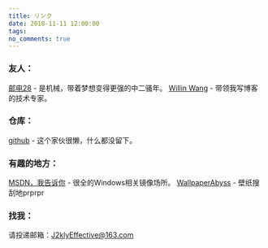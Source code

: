 ```yaml
---
title: リンク
date: 2018-11-11 12:00:00
tags:
no_comments: true
---
```


### 友人：<br>
[邮电28](https://space.bilibili.com/567042/) - 是机械，带着梦想变得更强的中二骚年。
[Willin Wang](https://sh.gg/) - 带领我写博客的技术专家。
<br>
### 仓库：<br>
[github](https://github.com/Jack091545) - 这个家伙很懒，什么都没留下。
<br>
### 有趣的地方：<br>
[MSDN，我告诉你](https://msdn.itellyou.cn/) - 很全的Windows相关镜像场所。
[WallpaperAbyss](https://wall.alphacoders.com/by_category.php?id=3&name=%E5%8A%A8%E6%BC%AB+%E5%A3%81%E7%BA%B8&lang=Chinese) - 壁纸搜刮地prprpr
<br>
### 找我：<br>
请投递邮箱：J2klyEffective@163.com